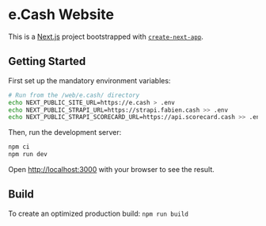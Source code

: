 # e.Cash Website

This is a [Next.js](https://nextjs.org) project bootstrapped with [`create-next-app`](https://nextjs.org/docs/app/api-reference/cli/create-next-app).

## Getting Started

First set up the mandatory environment variables:

```bash
# Run from the /web/e.cash/ directory
echo NEXT_PUBLIC_SITE_URL=https://e.cash > .env
echo NEXT_PUBLIC_STRAPI_URL=https://strapi.fabien.cash >> .env
echo NEXT_PUBLIC_STRAPI_SCORECARD_URL=https://api.scorecard.cash >> .env
```

Then, run the development server:

```bash
npm ci
npm run dev
```

Open [http://localhost:3000](http://localhost:3000) with your browser to see the result.

## Build

To create an optimized production build: `npm run build`
